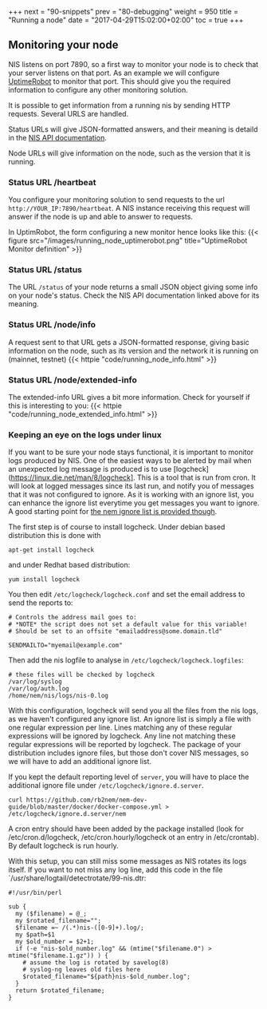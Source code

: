 +++
next = "90-snippets"
prev = "80-debugging"
weight = 950
title = "Running a node"
date = "2017-04-29T15:02:00+02:00"
toc = true
+++

## Monitoring your node

NIS listens on port 7890, so a first way to monitor your node is to check that your server listens on that port.
As an example we will configure [UptimeRobot](https://uptimerobot.com/) to monitor that port. This should give you 
the required information to configure any other monitoring solution.

It is possible to get information from a running nis by sending HTTP requests. Several URLS are handled.

Status URLs will give JSON-formatted answers, and their meaning is detaild in the [NIS API documentation](http://bob.nem.ninja/docs/#nemRequestResult).

Node URLs will give information on the node, such as the version that it is running.

### Status URL /heartbeat

You configure your monitoring solution to send requests to the url `http://YOUR_IP:7890/heartbeat`. A NIS instance 
receiving this request will answer if the node is up and able to answer to requests. 

In UptimRobot, the form configuring a new monitor hence looks like this:
{{< figure src="/images/running_node_uptimerobot.png" title="UptimeRobot Monitor definition" >}}

### Status URL /status

The URL `/status` of your node returns a small JSON object giving some info on your node's status.
Check the NIS API documentation linked above for its meaning.

### Status URL /node/info

A request sent to that URL gets a JSON-formatted response, giving basic information on the node, such as its version
and the network it is running on (mainnet, testnet)
{{< httpie "code/running_node_info.html" >}}


### Status URL /node/extended-info
The extended-info URL gives a bit more information. Check for yourself if this is interesting to you:
{{< httpie "code/running_node_extended_info.html" >}}

### Keeping an eye on the logs under linux
If you want to be sure your node stays functional, it is important to monitor logs produced by NIS.
One of the easiest ways to be alerted by mail when an unexpected log message is produced is to use
[logcheck](https://linux.die.net/man/8/logcheck]. This is a tool that is run from cron. It will look at logged messages
since its last run, and notify you of messages that it was not configured to ignore. As it is working with an 
ignore list, you can enhance the ignore list everytime you get messages you want to ignore. A good starting point for
[the nem ignore list is provided though](https://github.com/rb2nem/nem-dev-guide/blob/master/files/logcheck/nem).

The first step is of course to install logcheck. Under debian based distribution this is done with

```
apt-get install logcheck
```

and under Redhat based distribution:

```
yum install logcheck
```

You then edit `/etc/logcheck/logcheck.conf` and set the email address to send the reports to:

```
# Controls the address mail goes to:
# *NOTE* the script does not set a default value for this variable!
# Should be set to an offsite "emailaddress@some.domain.tld"

SENDMAILTO="myemail@example.com"
```

Then add the nis logfile to analyse in `/etc/logcheck/logcheck.logfiles`:

```
# these files will be checked by logcheck
/var/log/syslog
/var/log/auth.log
/home/nem/nis/logs/nis-0.log
```

With this configuration, logcheck will send you all the files from the nis logs, as we haven't configured
any ignore list. An ignore list is simply a file with one regular expression per line. Lines matching any
of these regular expressions will be ignored by logcheck. Any line not matching these regular expressions 
will be reported by logcheck.
The package of your distribution includes ignore files, but those don't cover NIS messages, so we will
have to add an additional ignore list.

If you kept the default reporting level of `server`, you will have to place the additional ignore file
under `/etc/logcheck/ignore.d.server`.

```
curl https://github.com/rb2nem/nem-dev-guide/blob/master/docker/docker-compose.yml > /etc/logcheck/ignore.d.server/nem
```

A cron entry should have been added by the package installed (look for /etc/cron.d/logcheck, /etc/cron.hourly/logcheck ot  an entry in /etc/crontab).
By default logcheck is run hourly.

With this setup, you can still miss some messages as NIS rotates its logs itself. If you want to not miss any log line, add this code in the file
`/usr/share/logtail/detectrotate/99-nis.dtr:

```
#!/usr/bin/perl

sub {
  my ($filename) = @_;
  my $rotated_filename="";
  $filename =~ /(.*)nis-([0-9]+).log/;
  my $path=$1
  my $old_number = $2+1;
  if (-e "nis-$old_number.log" && (mtime("$filename.0") > mtime("$filename.1.gz")) ) {
    # assume the log is rotated by savelog(8)
    # syslog-ng leaves old files here
    $rotated_filename="${path}nis-$old_number.log";
  }
  return $rotated_filename;
}

```
